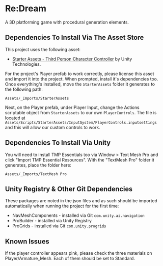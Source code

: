 # Re:Dream

A 3D platforming game with procedural generation elements.


## Dependencies To Install Via The Asset Store

This project uses the following asset:

* [Starter Assets - Third Person Character Controller](https://assetstore.unity.com/packages/essentials/starter-assets-third-person-character-controller-196526) by Unity Technologies.

For the project's Player prefab to work correctly, please license this asset and import it into the project. When prompted, install it's dependencies too. Once everything's installed, move the `StarterAssets` folder it generates to the following path:

`Assets/_Imports/StarterAssets`  

Next, on the Player prefab, under Player Input, change the Actions scriptable object from `StarterAssets` to our own `PlayerControls`. The file is located at `Assets/Scripts/StarterAssets/InputSystem/PlayerControls.inputsettings` and this will allow our custom controls to work.


## Dependencies To Install Via Unity

You will need to install TMP Essentials too via Window > Text Mesh Pro and click "Import TMP Essential Resources". With the "TextMesh Pro" folder it generates, place the folder here:

`Assets/_Imports/TextMesh Pro`


## Unity Registry & Other Git Dependencies

These packages are noted in the json files and as such should be imported automatically when running the project for the first time:

* NavMeshComponents - installed via Git `com.unity.ai.navigation`  
* ProBuilder - installed via Unity Registry  
* ProGrids - installed via Git `com.unity.progrids`  


## Known Issues

If the player controller appears pink, please check the three materials on Player/Armature_Mesh. Each of them should be set to Standard.
